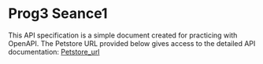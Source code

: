 # Prog3 Seance1

This API specification is a simple document created for practicing with OpenAPI. The Petstore URL provided below gives access to the detailed API documentation: [Petstore_url](https://petstore.swagger.io/?url=https://raw.githubusercontent.com/RickaPrincy/prog3-seance1/main/api.yml#/default)